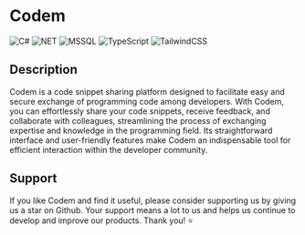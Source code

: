 # Codem

![C#](https://img.shields.io/badge/C%23-239120?style=for-the-badge&logo=c-sharp&logoColor=white)
![NET](https://img.shields.io/badge/.NET-5C2D91?style=for-the-badge&logo=.net&logoColor=white)
![MSSQL](https://img.shields.io/badge/Microsoft_SQL_Server-CC2927?style=for-the-badge&logo=microsoft-sql-server&logoColor=white)
![TypeScript](https://img.shields.io/badge/typescript-%23007ACC.svg?style=for-the-badge&logo=typescript&logoColor=white)
![TailwindCSS](https://img.shields.io/badge/tailwindcss-%2338B2AC.svg?style=for-the-badge&logo=tailwind-css&logoColor=white)

## Description

Codem is a code snippet sharing platform designed to facilitate easy and secure exchange of programming code among developers. With Codem, you can effortlessly share your code snippets, receive feedback, and collaborate with colleagues, streamlining the process of exchanging expertise and knowledge in the programming field. Its straightforward interface and user-friendly features make Codem an indispensable tool for efficient interaction within the developer community.

## Support

If you like Codem and find it useful, please consider supporting us by giving us a star on Github. Your support means a lot to us and helps us continue to develop and improve our products. Thank you! ⭐